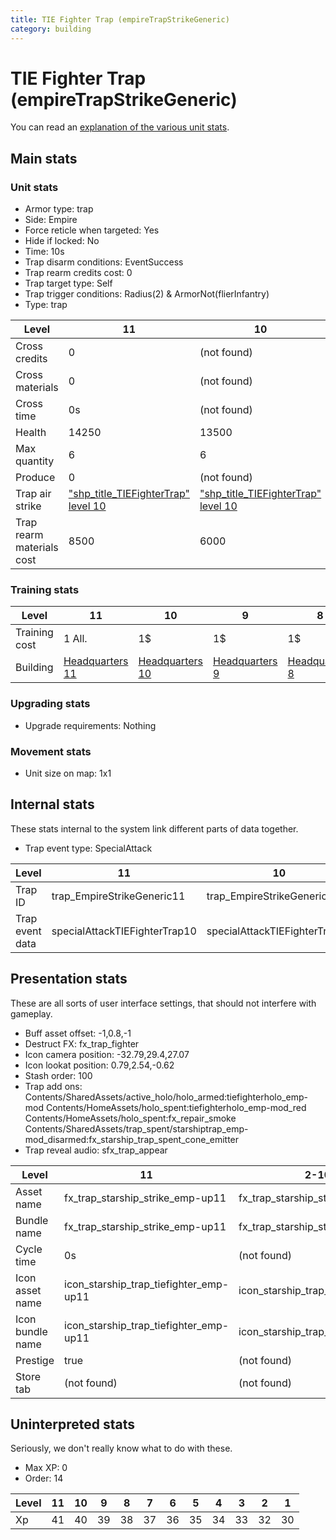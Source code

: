 ```yaml
---
title: TIE Fighter Trap (empireTrapStrikeGeneric)
category: building
---
```


# TIE Fighter Trap (empireTrapStrikeGeneric)

You can read an [explanation  of the various unit stats](unitexplained.md).

## Main stats

### Unit stats

  * Armor type: trap
  * Side: Empire
  * Force reticle when targeted: Yes
  * Hide if locked: No
  * Time: 10s
  * Trap disarm conditions: EventSuccess
  * Trap rearm credits cost: 0
  * Trap target type: Self
  * Trap trigger conditions: Radius(2) & ArmorNot(flierInfantry)
  * Type: trap

|Level                    |11                                                        |10                                                        |9                                                        |8                                                        |7                                                        |6                                                        |5                                                        |4                                                        |3                                                        |2                                                        |1                                                        |
|-------------------------|----------------------------------------------------------|----------------------------------------------------------|---------------------------------------------------------|---------------------------------------------------------|---------------------------------------------------------|---------------------------------------------------------|---------------------------------------------------------|---------------------------------------------------------|---------------------------------------------------------|---------------------------------------------------------|---------------------------------------------------------|
|Cross credits            |0                                                         |(not found)                                               |(not found)                                              |(not found)                                              |(not found)                                              |(not found)                                              |(not found)                                              |(not found)                                              |(not found)                                              |(not found)                                              |(not found)                                              |
|Cross materials          |0                                                         |(not found)                                               |(not found)                                              |(not found)                                              |(not found)                                              |(not found)                                              |(not found)                                              |(not found)                                              |(not found)                                              |(not found)                                              |(not found)                                              |
|Cross time               |0s                                                        |(not found)                                               |(not found)                                              |(not found)                                              |(not found)                                              |(not found)                                              |(not found)                                              |(not found)                                              |(not found)                                              |(not found)                                              |(not found)                                              |
|Health                   |14250                                                     |13500                                                     |12250                                                    |11000                                                    |9750                                                     |8500                                                     |7250                                                     |6000                                                     |4500                                                     |3750                                                     |2500                                                     |
|Max quantity             |6                                                         |6                                                         |6                                                        |6                                                        |4                                                        |4                                                        |2                                                        |2                                                        |1                                                        |1                                                        |1                                                        |
|Produce                  |0                                                         |(not found)                                               |(not found)                                              |(not found)                                              |(not found)                                              |(not found)                                              |(not found)                                              |(not found)                                              |(not found)                                              |(not found)                                              |(not found)                                              |
|Trap air strike          |["shp_title_TIEFighterTrap" level 10](TIEFighterTrap.html)|["shp_title_TIEFighterTrap" level 10](TIEFighterTrap.html)|["shp_title_TIEFighterTrap" level 9](TIEFighterTrap.html)|["shp_title_TIEFighterTrap" level 8](TIEFighterTrap.html)|["shp_title_TIEFighterTrap" level 7](TIEFighterTrap.html)|["shp_title_TIEFighterTrap" level 6](TIEFighterTrap.html)|["shp_title_TIEFighterTrap" level 5](TIEFighterTrap.html)|["shp_title_TIEFighterTrap" level 4](TIEFighterTrap.html)|["shp_title_TIEFighterTrap" level 3](TIEFighterTrap.html)|["shp_title_TIEFighterTrap" level 2](TIEFighterTrap.html)|["shp_title_TIEFighterTrap" level 1](TIEFighterTrap.html)|
|Trap rearm materials cost|8500                                                      |6000                                                      |3500                                                     |3000                                                     |2700                                                     |2000                                                     |1800                                                     |1200                                                     |900                                                      |600                                                      |300                                                      |


### Training stats

|Level        |11                              |10                              |9                              |8                              |7                              |6                              |5                              |4                              |1-3                            |
|-------------|--------------------------------|--------------------------------|-------------------------------|-------------------------------|-------------------------------|-------------------------------|-------------------------------|-------------------------------|-------------------------------|
|Training cost|1 All.                          |1$                              |1$                             |1$                             |1$                             |1$                             |1$                             |1$                             |1$                             |
|Building     |[Headquarters 11](empireHQ.html)|[Headquarters 10](empireHQ.html)|[Headquarters 9](empireHQ.html)|[Headquarters 8](empireHQ.html)|[Headquarters 7](empireHQ.html)|[Headquarters 6](empireHQ.html)|[Headquarters 5](empireHQ.html)|[Headquarters 4](empireHQ.html)|[Headquarters 3](empireHQ.html)|


### Upgrading stats

  * Upgrade requirements: Nothing

### Movement stats

  * Unit size on map: 1x1

## Internal stats

These stats internal to the system link different parts of data together.

  * Trap event type: SpecialAttack

|Level          |11                           |10                           |9                           |8                           |7                           |6                           |5                           |4                           |3                           |2                           |1                           |
|---------------|-----------------------------|-----------------------------|----------------------------|----------------------------|----------------------------|----------------------------|----------------------------|----------------------------|----------------------------|----------------------------|----------------------------|
|Trap ID        |trap_EmpireStrikeGeneric11   |trap_EmpireStrikeGeneric10   |trap_EmpireStrikeGeneric9   |trap_EmpireStrikeGeneric8   |trap_EmpireStrikeGeneric7   |trap_EmpireStrikeGeneric6   |trap_EmpireStrikeGeneric5   |trap_EmpireStrikeGeneric4   |trap_EmpireStrikeGeneric3   |trap_EmpireStrikeGeneric2   |trap_EmpireStrikeGeneric1   |
|Trap event data|specialAttackTIEFighterTrap10|specialAttackTIEFighterTrap10|specialAttackTIEFighterTrap9|specialAttackTIEFighterTrap8|specialAttackTIEFighterTrap7|specialAttackTIEFighterTrap6|specialAttackTIEFighterTrap5|specialAttackTIEFighterTrap4|specialAttackTIEFighterTrap3|specialAttackTIEFighterTrap2|specialAttackTIEFighterTrap1|


## Presentation stats

These are all sorts of user interface settings, that should not interfere with gameplay.

  * Buff asset offset: -1,0.8,-1
  * Destruct FX: fx_trap_fighter
  * Icon camera position: -32.79,29.4,27.07
  * Icon lookat position: 0.79,2.54,-0.62
  * Stash order: 100
  * Trap add ons: Contents/SharedAssets/active_holo/holo_armed:tiefighterholo_emp-mod Contents/HomeAssets/holo_spent:tiefighterholo_emp-mod_red Contents/HomeAssets/holo_spent:fx_repair_smoke Contents/SharedAssets/trap_spent/starshiptrap_emp-mod_disarmed:fx_starship_trap_spent_cone_emitter
  * Trap reveal audio: sfx_trap_appear

|Level           |11                                    |2-10                             |1                                |
|----------------|--------------------------------------|---------------------------------|---------------------------------|
|Asset name      |fx_trap_starship_strike_emp-up11      |fx_trap_starship_strike_emp      |fx_trap_starship_strike_emp      |
|Bundle name     |fx_trap_starship_strike_emp-up11      |fx_trap_starship_strike_emp      |fx_trap_starship_strike_emp      |
|Cycle time      |0s                                    |(not found)                      |(not found)                      |
|Icon asset name |icon_starship_trap_tiefighter_emp-up11|icon_starship_trap_tiefighter_emp|icon_starship_trap_tiefighter_emp|
|Icon bundle name|icon_starship_trap_tiefighter_emp-up11|icon_starship_trap_tiefighter_emp|icon_starship_trap_tiefighter_emp|
|Prestige        |true                                  |(not found)                      |(not found)                      |
|Store tab       |(not found)                           |(not found)                      |defenses                         |


## Uninterpreted stats

Seriously, we don't really know what to do with these.

  * Max XP: 0
  * Order: 14

|Level|11|10|9 |8 |7 |6 |5 |4 |3 |2 |1 |
|-----|--|--|--|--|--|--|--|--|--|--|--|
|Xp   |41|40|39|38|37|36|35|34|33|32|30|


